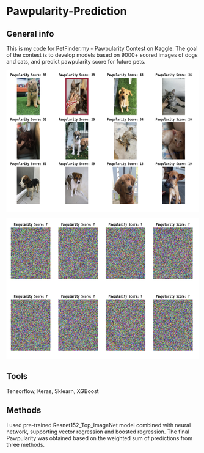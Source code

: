 # Pawpularity-Prediction

## General info

This is my code for PetFinder.my - Pawpularity Contest on Kaggle. The goal of the contest is to develop models based on 9000+ scored images of dogs and cats, and predict pawpularity score for future pets.

<p align="center">
  <img src="./train.png" width="600" height='370'/>
</p>

<p align="center">
  <img src="./test.png" width="600" height='370'/>
</p>

## Tools

Tensorflow, Keras, Sklearn, XGBoost

## Methods

I used pre-trained Resnet152_Top_ImageNet model combined with neural network, supporting vector regression and boosted regression.
The final Pawpularity was obtained based on the weighted sum of predictions from three methods.
